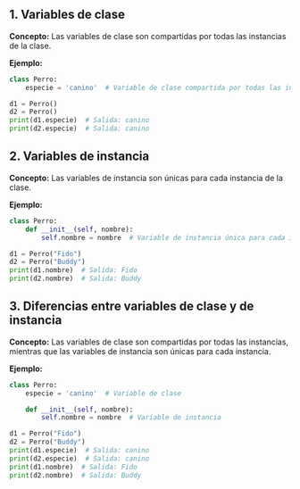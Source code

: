 ## 1. Variables de clase

**Concepto:** Las variables de clase son compartidas por todas las instancias de la clase.

**Ejemplo:**

```python
class Perro:
    especie = 'canino'  # Variable de clase compartida por todas las instancias

d1 = Perro()
d2 = Perro()
print(d1.especie)  # Salida: canino
print(d2.especie)  # Salida: canino
```

## 2. Variables de instancia

**Concepto:** Las variables de instancia son únicas para cada instancia de la clase.

**Ejemplo:**

```python
class Perro:
    def __init__(self, nombre):
        self.nombre = nombre  # Variable de instancia única para cada instancia

d1 = Perro("Fido")
d2 = Perro("Buddy")
print(d1.nombre)  # Salida: Fido
print(d2.nombre)  # Salida: Buddy
```

## 3. Diferencias entre variables de clase y de instancia

**Concepto:** Las variables de clase son compartidas por todas las instancias, mientras que las variables de instancia son únicas para cada instancia.

**Ejemplo:**

```python
class Perro:
    especie = 'canino'  # Variable de clase

    def __init__(self, nombre):
        self.nombre = nombre  # Variable de instancia

d1 = Perro("Fido")
d2 = Perro("Buddy")
print(d1.especie)  # Salida: canino
print(d2.especie)  # Salida: canino
print(d1.nombre)  # Salida: Fido
print(d2.nombre)  # Salida: Buddy
```
